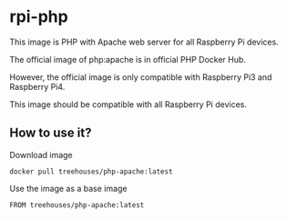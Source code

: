 # rpi-php

This image is PHP with Apache web server for all Raspberry Pi devices.

The official image of php:apache is in official PHP Docker Hub.

However, the official image is only compatible with Raspberry Pi3 and Raspberry Pi4.

This image should be compatible with all Raspberry Pi devices.

## How to use it?

Download image
```
docker pull treehouses/php-apache:latest
```

Use the image as a base image
```
FROM treehouses/php-apache:latest
```
